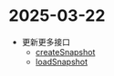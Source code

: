 # 2025-03-22

- 更新更多接口
    - [createSnapshot](/API/System?id=createSnapshot)
    - [loadSnapshot](/API/System?id=loadSnapshot)